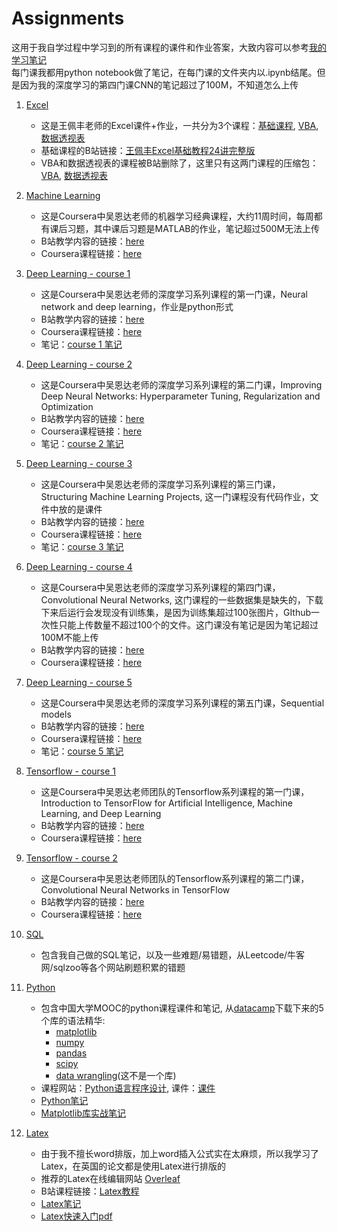 # Assignments
这用于我自学过程中学习到的所有课程的课件和作业答案，大致内容可以参考[我的学习笔记](http://www.xiaohongshu.com/discovery/item/61f760410000000021037d35?share_from_user_hidden=true&xhsshare=WeixinSession&appuid=599e78cf82ec396a8b13b4e4&apptime=1646861365)  
每门课我都用python notebook做了笔记，在每门课的文件夹内以.ipynb结尾。但是因为我的深度学习的第四门课CNN的笔记超过了100M，不知道怎么上传


1. [Excel](https://github.com/Lynn-Luyp/Assignments/tree/main/Excel)
    - 这是王佩丰老师的Excel课件+作业，一共分为3个课程：[基础课程](https://github.com/Lynn-Luyp/Assignments/tree/main/Excel/Basic), [VBA](https://github.com/Lynn-Luyp/Assignments/tree/main/Excel/VBA), [数据透视表](https://github.com/Lynn-Luyp/Assignments/tree/main/Excel/%E7%8E%8B%E4%BD%A9%E4%B8%B0Excel2010%E6%95%B0%E6%8D%AE%E9%80%8F%E8%A7%86%E8%A1%A8%E8%AF%BE%E4%BB%B6)
    - 基础课程的B站链接：[王佩丰Excel基础教程24讲完整版](https://www.bilibili.com/video/BV1yJ411s7wS?from=search&seid=9935850603319789450&spm_id_from=333.337.0.0)
    - VBA和数据透视表的课程被B站删除了，这里只有这两门课程的压缩包：[VBA](https://github.com/Lynn-Luyp/Assignments/blob/main/Excel/%E8%B7%9F%E7%9D%80%E7%8E%8B%E4%BD%A9%E4%B8%B0%E5%AD%A6VBA%E9%99%84%E4%BB%B6.zip), [数据透视表](https://github.com/Lynn-Luyp/Assignments/blob/main/Excel/%E7%8E%8B%E4%BD%A9%E4%B8%B0Excel2010%E6%95%B0%E6%8D%AE%E9%80%8F%E8%A7%86%E8%A1%A8%E8%AF%BE%E4%BB%B6.zip)

2. [Machine Learning](https://github.com/Lynn-Luyp/Assignments/tree/main/Coursera-Machine%20Learning)
    - 这是Coursera中吴恩达老师的机器学习经典课程，大约11周时间，每周都有课后习题，其中课后习题是MATLAB的作业，笔记超过500M无法上传
    - B站教学内容的链接：[here](https://www.bilibili.com/video/BV1Vx411Q7yn?from=search&seid=3281420596050406517&spm_id_from=333.337.0.0)
    - Coursera课程链接：[here](https://www.coursera.org/learn/machine-learning?)

3. [Deep Learning - course 1](https://github.com/Lynn-Luyp/Assignments/tree/main/Coursera-Deep%20learning%20Specialization/Course%201)
    - 这是Coursera中吴恩达老师的深度学习系列课程的第一门课，Neural network and deep learning，作业是python形式
    - B站教学内容的链接：[here](https://www.bilibili.com/video/BV164411m79z?spm_id_from=333.999.0.0)
    - Coursera课程链接：[here](https://www.coursera.org/learn/neural-networks-deep-learning?)
    - 笔记：[course 1 笔记](https://github.com/Lynn-Luyp/Assignments/blob/main/Coursera-Deep%20learning%20Specialization/Course%201/Deep%20learning%201.ipynb)
    
4. [Deep Learning - course 2](https://github.com/Lynn-Luyp/Assignments/tree/main/Coursera-Deep%20learning%20Specialization/Course%202)
    - 这是Coursera中吴恩达老师的深度学习系列课程的第二门课，Improving Deep Neural Networks: Hyperparameter Tuning, Regularization and Optimization
    - B站教学内容的链接：[here](https://www.bilibili.com/video/BV1V441127zE?spm_id_from=333.999.0.0)
    - Coursera课程链接：[here](https://www.coursera.org/learn/deep-neural-network?specialization=deep-learning)
    - 笔记：[course 2 笔记](https://github.com/Lynn-Luyp/Assignments/blob/main/Coursera-Deep%20learning%20Specialization/Course%202/DL%202%20improve%20NN.ipynb)

5. [Deep Learning - course 3](https://github.com/Lynn-Luyp/Assignments/tree/main/Coursera-Deep%20learning%20Specialization/Course%203)
    - 这是Coursera中吴恩达老师的深度学习系列课程的第三门课，Structuring Machine Learning Projects, 这一门课程没有代码作业，文件中放的是课件
    - B站教学内容的链接：[here](https://www.bilibili.com/video/BV1f4411C7Nx?spm_id_from=333.999.0.0)
    - Coursera课程链接：[here](https://www.coursera.org/learn/machine-learning-projects?specialization=deep-learning)
    - 笔记：[course 3 笔记](https://github.com/Lynn-Luyp/Assignments/blob/main/Coursera-Deep%20learning%20Specialization/Course%203/DL%203%20structure.ipynb)

6. [Deep Learning - course 4](https://github.com/Lynn-Luyp/Assignments/tree/main/Coursera-Deep%20learning%20Specialization/Course%204)
    - 这是Coursera中吴恩达老师的深度学习系列课程的第四门课，Convolutional Neural Networks, 这门课程的一些数据集是缺失的，下载下来后运行会发现没有训练集，是因为训练集超过100张图片，GIthub一次性只能上传数量不超过100个的文件。这门课没有笔记是因为笔记超过100M不能上传
    - B站教学内容的链接：[here](https://www.bilibili.com/video/BV1F4411y7o7?spm_id_from=333.999.0.0)
    - Coursera课程链接：[here](https://www.coursera.org/learn/convolutional-neural-networks?specialization=deep-learning)

7. [Deep Learning - course 5](https://github.com/Lynn-Luyp/Assignments/tree/main/Coursera-Deep%20learning%20Specialization/Course%205)
    - 这是Coursera中吴恩达老师的深度学习系列课程的第五门课，Sequential models
    - B站教学内容的链接：[here](https://www.bilibili.com/video/BV1F4411y7BA?spm_id_from=333.999.0.0)
    - Coursera课程链接：[here](https://www.coursera.org/learn/nlp-sequence-models?specialization=deep-learning)
    - 笔记：[course 5 笔记](https://github.com/Lynn-Luyp/Assignments/blob/main/Coursera-Deep%20learning%20Specialization/Course%205/Sequence%20Models.ipynb)

8. [Tensorflow - course 1](https://github.com/Lynn-Luyp/Assignments/tree/main/Coursera-Tensorflow%20Specialization/Course%201)
    - 这是Coursera中吴恩达老师团队的Tensorflow系列课程的第一门课，Introduction to TensorFlow for Artificial Intelligence, Machine Learning, and Deep Learning
    - B站教学内容的链接：[here](https://www.bilibili.com/video/BV1A5411b7w7?from=search&seid=10547493448075596213&spm_id_from=333.337.0.0)
    - Coursera课程链接：[here](https://www.coursera.org/learn/introduction-tensorflow?specialization=tensorflow-in-practice)
    
9. [Tensorflow - course 2](https://github.com/Lynn-Luyp/Assignments/tree/main/Coursera-Tensorflow%20Specialization/Course%202)
    - 这是Coursera中吴恩达老师团队的Tensorflow系列课程的第二门课，Convolutional Neural Networks in TensorFlow
    - B站教学内容的链接：[here](https://www.bilibili.com/video/BV1A5411b7w7?p=26)
    - Coursera课程链接：[here](https://www.coursera.org/learn/convolutional-neural-networks-tensorflow?specialization=tensorflow-in-practice)

10. [SQL](https://github.com/Lynn-Luyp/Assignments/tree/main/SQL)
    - 包含我自己做的SQL笔记，以及一些难题/易错题，从Leetcode/牛客网/sqlzoo等各个网站刷题积累的错题

11. [Python](https://github.com/Lynn-Luyp/Assignments/tree/main/Python)
    - 包含中国大学MOOC的python课程课件和笔记, 从[datacamp](https://www.datacamp.com/)下载下来的5个库的语法精华: 
        - [matplotlib](https://github.com/Lynn-Luyp/Assignments/blob/main/Python/matplotlib%20cheat%20sheet.pdf)
        - [numpy](https://github.com/Lynn-Luyp/Assignments/blob/main/Python/numpy%20cheat%20sheet.pdf)
        - [pandas](https://github.com/Lynn-Luyp/Assignments/blob/main/Python/pandas%20cheat%20sheet.pdf)
        - [scipy](https://github.com/Lynn-Luyp/Assignments/blob/main/Python/scipy%20cheat%20sheet.pdf)
        - [data wrangling](https://github.com/Lynn-Luyp/Assignments/blob/main/Python/wrangling%20cheat%20sheet.pdf)(这不是一个库)
    - 课程网站：[Python语言程序设计](https://www.icourse163.org/course/BIT-268001?outVendor=zw_mooc_pclszykctj_), 课件：[课件](https://github.com/Lynn-Luyp/Assignments/tree/main/Python/Mooc/Mooc%20pdf)
    - [Python笔记](https://github.com/Lynn-Luyp/Assignments/blob/main/Python/Mooc/python%E7%AC%94%E8%AE%B0.py)
    - [Matplotlib库实战笔记](https://github.com/Lynn-Luyp/Assignments/blob/main/Python/plt%E5%AD%A6%E4%B9%A0%E7%AC%94%E8%AE%B0.ipynb)

12. [Latex](https://github.com/Lynn-Luyp/Assignments/tree/main/Latex)
    - 由于我不擅长word排版，加上word插入公式实在太麻烦，所以我学习了Latex，在英国的论文都是使用Latex进行排版的
    - 推荐的Latex在线编辑网站 [Overleaf](https://www.overleaf.com/login?)
    - B站课程链接：[Latex教程](https://www.bilibili.com/video/BV1no4y1U7At?spm_id_from=333.999.0.0)
    - [Latex笔记](https://github.com/Lynn-Luyp/Assignments/blob/main/Latex/LaTex.ipynb)
    - [Latex快速入门pdf](https://github.com/Lynn-Luyp/Assignments/blob/main/Latex/lshort-zh-cn.pdf)












